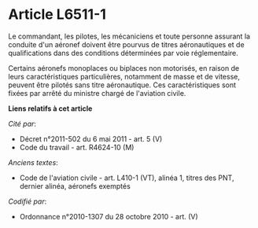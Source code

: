 # Article L6511-1

Le commandant, les pilotes, les mécaniciens et toute personne assurant la conduite d'un aéronef doivent être pourvus de
titres aéronautiques et de qualifications dans des conditions déterminées par voie réglementaire.

Certains aéronefs monoplaces ou biplaces non motorisés, en raison de leurs caractéristiques particulières, notamment de masse
et de vitesse, peuvent être pilotés sans titre aéronautique. Ces caractéristiques sont fixées par arrêté du ministre chargé
de l'aviation civile.

**Liens relatifs à cet article**

_Cité par_:

  - Décret n°2011-502 du 6 mai 2011 - art. 5 (V)
  - Code du travail - art. R4624-10 (M)

_Anciens textes_:

  - Code de l'aviation civile - art. L410-1 (VT), alinéa 1, titres des PNT, dernier alinéa, aéronefs exemptés

_Codifié par_:

  - Ordonnance n°2010-1307 du 28 octobre 2010 - art. (V)
